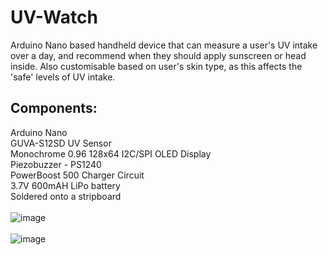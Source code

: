# UV-Watch
Arduino Nano based handheld device that can measure a user's UV intake over a day, and recommend when they should apply sunscreen or head inside. Also customisable based on user's skin type, as this affects the 'safe' levels of UV intake.<br>

## Components:
Arduino Nano<br>
GUVA-S12SD UV Sensor<br>
Monochrome 0.96 128x64 I2C/SPI OLED Display<br>
Piezobuzzer - PS1240<br>
PowerBoost 500 Charger Circuit<br> 
3.7V 600mAH LiPo battery<br>
Soldered onto a stripboard<br>
<br>
![image](https://user-images.githubusercontent.com/82748756/162622381-8f4c7592-d7fe-4a93-82f4-469eaa79f551.png)<br><br>
![image](https://user-images.githubusercontent.com/82748756/162622504-ce47db1b-620a-47a2-9ed4-096aaa5889b0.png)

